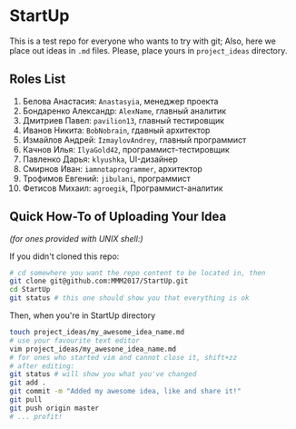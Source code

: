 # StartUp

This is a test repo for everyone who wants to try with git;
Also, here we place out ideas in `.md` files.
Please, place yours in `project_ideas` directory.

## Roles List

1.	Белова Анастасия: `Anastasyia`,  менеджер проекта
2.	Бондаренко Александр: `AlexName`, главный аналитик
3.	Дмитриев Павел: `pavilion13`, главный тестировщик
4.	Иванов Никита: `BobNobrain`, гдавный архитектор
5.	Измайлов Андрей: `IzmaylovAndrey`, главный программист
6.	Качнов Илья: `IlyaGold42`, программист-тестировщик
7.	Павленко Дарья: `klyushka`, UI-дизайнер
8.	Смирнов Иван: `iamnotaprogrammer`, архитектор
9. 	Трофимов Евгений: `jibulani`, программист
10.	Фетисов Михаил: `agroegik`, Программист-аналитик


## Quick How-To of Uploading Your Idea

*(for ones provided with UNIX shell:)*

If you didn't cloned this repo:

```bash
# cd somewhere you want the repo content to be located in, then
git clone git@github.com:MMM2017/StartUp.git
cd StartUp
git status # this one should show you that everything is ok
```

Then, when you're in StartUp directory

```bash
touch project_ideas/my_awesome_idea_name.md
# use your favourite text editor
vim project_ideas/my_awesone_idea_name.md
# for ones who started vim and cannot close it, shift+zz
# after editing:
git status # will show you what you've changed
git add .
git commit -m "Added my awesome idea, like and share it!"
git pull
git push origin master
# ... profit!
```
